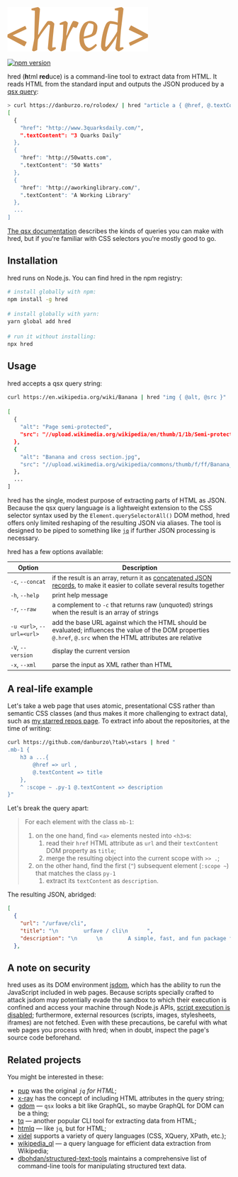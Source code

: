 ![hred](./.github/hred.svg)

<a href="https://www.npmjs.org/package/hred"><img src="https://img.shields.io/npm/v/hred.svg?style=flat-square&labelColor=CC9252&color=black" alt="npm version"></a>

hred (**h**tml **red**uce) is a command-line tool to extract data from HTML. It reads HTML from the standard input and outputs the JSON produced by a [qsx query](https://github.com/danburzo/qsx):

```bash
> curl https://danburzo.ro/rolodex/ | hred "article a { @href, @.textContent }"
[
  {
    "href": "http://www.3quarksdaily.com/",
    ".textContent": "3 Quarks Daily"
  },
  {
    "href": "http://50watts.com",
    ".textContent": "50 Watts"
  },
  {
    "href": "http://aworkinglibrary.com/",
    ".textContent": "A Working Library"
  },
  ...
]
``` 

[The qsx documentation](https://github.com/danburzo/qsx) describes the kinds of queries you can make with hred, but if you're familiar with CSS selectors you're mostly good to go.

## Installation

hred runs on Node.js. You can find hred in the npm registry:

```bash
# install globally with npm:
npm install -g hred

# install globally with yarn:
yarn global add hred

# run it without installing:
npx hred 
```

## Usage

hred accepts a qsx query string:

```bash
curl https://en.wikipedia.org/wiki/Banana | hred "img { @alt, @src }"

[
  {
    "alt": "Page semi-protected",
    "src": "//upload.wikimedia.org/wikipedia/en/thumb/1/1b/Semi-protection-shackle.svg/20px-Semi-protection-shackle.svg.png"
  },
  {
    "alt": "Banana and cross section.jpg",
    "src": "//upload.wikimedia.org/wikipedia/commons/thumb/f/ff/Banana_and_cross_section.jpg/250px-Banana_and_cross_section.jpg"
  },
  ...
]
```

hred has the single, modest purpose of extracting parts of HTML as JSON. Because the qsx query language is a lightweight extension to the CSS selector syntax used by the `Element.querySelectorAll()` DOM method, hred offers only limited reshaping of the resulting JSON via aliases. The tool is designed to be piped to something like [`jq`](https://stedolan.github.io/jq/) if further JSON processing is necessary.

hred has a few options available:

Option | Description
------ | -----------
`-c`, `--concat` | if the result is an array, return it as [concatenated JSON records](https://en.wikipedia.org/wiki/JSON_streaming#Concatenated_JSON), to make it easier to collate several results together
`-h`, `--help` | print help message
`-r`, `--raw` | a complement to `-c` that returns raw (unquoted) strings when the result is an array of strings
`-u <url>`, `--url=<url>` | add the base URL against which the HTML should be evaluated; influences the value of the DOM properties `@.href`, `@.src` when the HTML attributes are relative
`-V`, `--version` | display the current version
`-x`, `--xml` | parse the input as XML rather than HTML

## A real-life example

Let's take a web page that uses atomic, presentational CSS rather than semantic CSS classes (and thus makes it more challenging to extract data), such as [my starred repos page](https://github.com/danburzo?tab=stars). To extract info about the repositories, at the time of writing:

```bash
curl https://github.com/danburzo\?tab\=stars | hred "
.mb-1 {
	h3 a ...{ 
		@href => url , 
		@.textContent => title 
	}, 
	^ :scope ~ .py-1 @.textContent => description 
}"
```

Let's break the query apart:

> For each element with the class `mb-1`:
> 1. on the one hand, find `<a>` elements nested into `<h3>`s: 
>    1. read their `href` HTML attribute as `url` and their `textContent` DOM property as `title`;
>    2. merge the resulting object into the current scope with `>> .`;
> 1. on the other hand, find the first (`^`) subsequent element (`:scope ~`) that matches the class `py-1`
>    1. extract its `textContent` as `description`. 

The resulting JSON, abridged:

```json
[
  {
    "url": "/urfave/cli",
    "title": "\n        urfave / cli\n      ",
    "description": "\n      \n        A simple, fast, and fun package for building command line apps in Go\n      \n  "
  },
```

## A note on security

hred uses as its DOM environment [jsdom](https://github.com/jsdom/jsdom), which has the ability to run the JavaScript included in web pages. Because scripts specially crafted to attack jsdom may potentially evade the sandbox to which their execution is confined and access your machine through Node.js APIs, [script execution is disabled](https://github.com/jsdom/jsdom#executing-scripts); furthermore, external resources (scripts, images, stylesheets, iframes) are not fetched. Even with these precautions, be careful with what web pages you process with hred; when in doubt, inspect the page's source code beforehand.

## Related projects

You might be interested in these:

* [pup](https://github.com/ericchiang/pup/) was the original _`jq` for HTML_;
* [x-ray](https://github.com/matthewmueller/x-ray) has the concept of including HTML attributes in the query string; 
* [gdom](https://github.com/syrusakbary/gdom) — `qsx` looks a bit like GraphQL, so maybe GraphQL for DOM can be a thing;
* [tq](https://github.com/plainas/tq) — another popular CLI tool for extracting data from HTML;
* [htmlq](https://github.com/mgdm/htmlq) — like `jq`, but for HTML;
* [xidel](https://github.com/benibela/xidel) supports a variety of query languages (CSS, XQuery, XPath, etc.);
* [wikipedia_ql](https://github.com/zverok/wikipedia_ql) — a query language for efficient data extraction from Wikipedia;
* [dbohdan/structured-text-tools](https://github.com/dbohdan/structured-text-tools/) maintains a comprehensive list of command-line tools for manipulating structured text data.